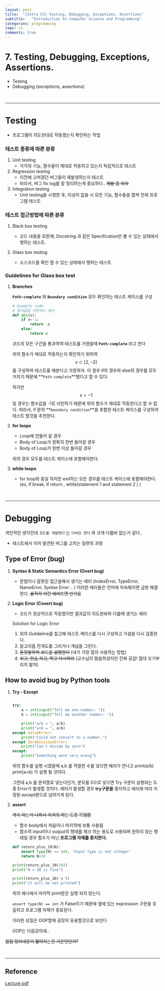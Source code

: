 ```yaml
---
layout: post
title:  "[Intro CS] Testing, Debugging, Exceptions, Assertions"
subtitle:   "Introduction to Computer Science and Programming"
categories: programming
tags: cs
comments: true
---
```


<script type="text/javascript" id="MathJax-script" async
  src="https://cdn.jsdelivr.net/npm/mathjax@3/es5/tex-mml-chtml.js">
</script>

# 7. Testing, Debugging, Exceptions, Assertions.
- Testing
- Debugging (exceptions, assertions)

<br/>

***

# Testing
- 프로그램이 의도한대로 작동했는지 확인하는 작업


### 테스트 종류에 따른 분류

1. Unit testing 
    - 각각의 기능, 함수들이 제대로 작동하고 있는지 독립적으로 테스트
2. Regression testing
    - 이전에 고쳐졌던 버그들이 재발생하는지 테스트
    - 따라서, 버그 fix log를 잘 정리하는게 중요하다.. ~~제발 좀 하자~~
3. Integration testing
    - Unit testing을 시행한 후, 이상이 없을 시 모든 기능, 함수들을 합쳐 전체 프로그램 테스트

### 테스트 접근방법에 따른 분류

1. Black box testing
     - 코드 내용을 모른채, Docstring 과 같은 Specification만 볼 수 있는 상태에서 행하는 테스트.

2. Glass box testing
     - 소스코드를 확인 할 수 있는 상태에서 행하는 테스트


### Guidelines for Glass box test

1. **Branches**

    **`Path-complete`** 와 **`Boundary condition`** 모두 확인하는 테스트 케이스를 구성
    ```python
    # Example code
    # 절대값을 리턴하는 함수
    def abs(x):
        if x<-1:
            return -x
        else:
            return x
    ```

    코드의 모든 구간을 통과하여 테스트를 거쳤을때 **`Path-complete`** 라고 한다

    위의 함수가 제대로 작동하는지 확인하기 위하여  $$x \subset [2,-2]$$ 를 구성하여 테스트를 해본다고 가정하자.  이 경우 if의 경우와 else의 경우를 모두 거치기 때문에 **`Path-complete`**했다고 할 수 있다. 

    하지만 $$x = -1$$ 일 경우는 함수값을 -1로 리턴하기 때문에 위의 함수가 제대로 작동한다고 할 수 없다. 따라서, if 문의 **`boundary condition`**을 포함한 테스트 케이스를 구성하여 테스트 할것을 추천한다.

2. **for loops**
    - Loop에 안들어 갈 경우
    - Body of Loop가 정확히 한번 돌아갈 경우
    - Body of Loop가 한번 이상 돌아갈 경우

    위의 경우 모두를 테스트 케이스에 포함해야한다.

3. **while loops**
    - for loop와 동일 하지만 exit하는 모든 경우를 테스트 케이스에 포함해야한다.
    (ex, if break, if return , while(statement 1 and statement 2 ) )

<br/>

***

# Debugging

개인적인 생각인데 `코드를 개발한다` 는 `디버깅 한다` 와 크게 다를바 없는거 같다..

- 테스트에서 이미 발견된 버그를 고치는 일련의 과정

## Type of Error (bug)

1. **Syntax & Static Semantics Error (Overt bug)**
    - 문법이나 잘못된 접근을해서 생기는 에러 (IndexError, TypeError, NameError, Syntax Error .. )  이러한 에러들은 언어에 익숙해지면 금방 해결한다. ~~솔직히 이런 에러뜨면 반가움~~
2. **Logic Error (Covert bug)** 
    - 코드가 정상적으로 작동했지만 결과값이 의도한바와 다를때 생기는 에러

    Solution for Logic Error

    1. 위의 Gulideline를 참고해 테스트 케이스를 다시 구성하고 가설을 다시 검증한다. 
    2. 알고리즘 전개도를 그리거나 개념을 그린다.
    3. ~~혼잣말하며 코드를 설명한다~~ (내가 가장 많이 사용하는 방법)
    4. ~~쉬고, 한숨 자고, 먹고 다시와라~~  (교수님이 말씀하셨지만 진짜 공감! 절대 오기부리지 말자)

## How to avoid bug by Python tools

1. **Try - Except** 

    ```python

    try: 
        a = int(input("Tell me one number: "))
        b = int(input("Tell me another number: "))

        print("a/b = ", a/b)
        print("a+b = ", a+b)
    except ValueError:
        print("Could not convert to a number.")
    except ZeroDivisionError:
        print("Can't divide by zero")
    except:
        print("Something went very wrong")
    ```

    위의 함수를 실행 시켰을때 a,b 를 적절한 수를 넣으면 에러가 안나고 print(a/b) print(a+b) 가 실행 될 것이다. 

    그런데 a,b 를 문자열로 넣는다던가, 분모를 0으로 넣으면 Try 구문이 실행되는 도중 Error가 발생할 것이다. 에러가 발생할 경우 **try구문을** 중지하고 에러에 따라 지정된 except문으로 넘어가게 된다. 

2. **assert**

    ~~계속 아는거 나와서 지겨워 하는 도중 득템함~~

    - 함수 body에서 처음이나 마지막에 보통 사용됨
    - 함수의 input이나 output의 형태를 체크 하는 용도로 사용되며 원하지 않는 형태일 경우 함수가 아닌 **프로그램 자체를 중지한다.**

    ```python
    def return_plus_10(N):
        assert type(N) == int, 'Input type is not integer'
        return N+10

    print(return_plus_10(10))
    print("N = 10 is fine")

    print(return_plus_10('a'))
    print("it will be not printed")
    ```

    위의 예시에서 마지막 print문은 실행 되지 않는다. 

    `assert type(N) == int` 가 False이기 때문에 옆에 있는 expression 구문을 호출하고 프로그램 자체가 종료된다.

    이러한 성질은 OOP할때 굉장히 유용할것으로 보인다

    OOP는 다음강의에.. 

~~점점 정리내용이 짧아지는건 기분탓인가?~~


<br/>

*** 

## Reference

[Lecture pdf](https://github.com/swha0105/swha0105.github.io/blob/gh-pages/assets/intro_cs/material/Lec7.pdf) 
